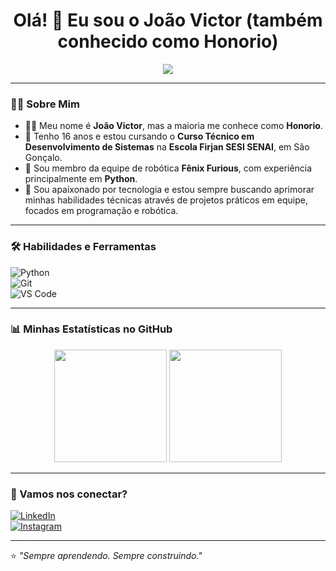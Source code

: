 <h1 align="center">Olá! 👋 Eu sou o João Victor (também conhecido como Honorio)</h1>

<p align="center">
  <img src="https://readme-typing-svg.herokuapp.com?font=Fira+Code&duration=2000&pause=1000&color=00C2FF&center=true&vCenter=true&width=435&lines=Estudante+Técnico+%7C+Desenvolvedor;Programador+na+Equipe+Fênix+Robótica;Apaixonado+por+código+e+tecnologia+%F0%9F%92%BB" />
</p>

---

### 👨‍💻 Sobre Mim

- 🧑‍🎓 Meu nome é **João Victor**, mas a maioria me conhece como **Honorio**.  
- 🎂 Tenho 16 anos e estou cursando o **Curso Técnico em Desenvolvimento de Sistemas** na **Escola Firjan SESI SENAI**, em São Gonçalo.  
- 🤖 Sou membro da equipe de robótica **Fênix Furious**, com experiência principalmente em **Python**.  
- 🚀 Sou apaixonado por tecnologia e estou sempre buscando aprimorar minhas habilidades técnicas através de projetos práticos em equipe, focados em programação e robótica.

---

### 🛠️ Habilidades e Ferramentas

![Python](https://img.shields.io/badge/Python-3776AB?style=for-the-badge&logo=python&logoColor=white)  
![Git](https://img.shields.io/badge/Git-F05032?style=for-the-badge&logo=git&logoColor=white)  
![VS Code](https://img.shields.io/badge/VS%20Code-007ACC?style=for-the-badge&logo=visual-studio-code&logoColor=white)  

---

### 📊 Minhas Estatísticas no GitHub

<div align="center">
  <img height="180em" src="https://github-readme-stats.vercel.app/api?username=Joao-Honorio021&show_icons=true&theme=radical&hide_border=true&count_private=true" />
  <img height="180em" src="https://github-readme-stats.vercel.app/api/top-langs/?username=Joao-Honorio021&layout=compact&theme=radical&hide_border=true" />
</div>

---

### 🔗 Vamos nos conectar?

[![LinkedIn](https://img.shields.io/badge/LinkedIn-blue?style=for-the-badge&logo=linkedin&logoColor=white)](https://www.linkedin.com/in/seu-username)  
[![Instagram](https://img.shields.io/badge/@honorio.dev-E4405F?style=for-the-badge&logo=instagram&logoColor=white)](https://www.instagram.com/honorio.dev)  

---

⭐ _"Sempre aprendendo. Sempre construindo."_  

